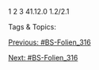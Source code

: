 1
2
3
41.12.0
1.2/2.1

   Tags & Topics:
   

[Previous: #BS-Folien_316](BS-Folien_316.md)

[Next: #BS-Folien_316](BS-Folien_316.md)